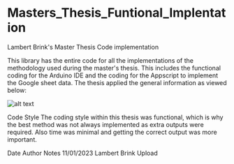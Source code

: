 # Masters_Thesis_Funtional_Implentation
Lambert Brink's Master Thesis Code implementation

This library has the entire code for all the implementations of the methodology used during the master's thesis.
This includes the functional coding for the Arduino IDE and the coding for the Appscript to implement  the
Google sheet data. The thesis applied the general information as viewed below:

![alt text]([https://github.com/[username]/[reponame]/blob/[branch]/image.jpg?raw=true](https://github.com/LambertPB/Masters_Thesis_Funtional_Implentation/blob/main/Coding.PNG))

Code Style
The coding style within this thesis was functional, which is why the best method was not always implemented as extra outputs were required. Also time was minimal and getting the correct output
was more important.


Date			Author          Notes
11/01/2023	Lambert Brink   	Upload

